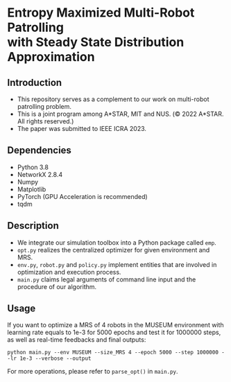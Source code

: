 # Entropy Maximized Multi-Robot Patrolling<br/>with Steady State Distribution Approximation
## Introduction
* This repository serves as a complement to our work on multi-robot patrolling problem.
* This is a joint program among A*STAR, MIT and NUS. (© 2022 A\*STAR. All rights reserved.)
* The paper was submitted to IEEE ICRA 2023. 

## Dependencies
* Python 3.8
* NetworkX 2.8.4
* Numpy
* Matplotlib
* PyTorch (GPU Acceleration is recommended)
* tqdm

## Description
* We integrate our simulation toolbox into a Python package called `emp`. 
* `opt.py` realizes the centralized optimizer for given environment and MRS.
* `env.py`, `robot.py` and `policy.py` implement entities that are involved in optimization and execution process.
* `main.py` claims legal arguments of command line input and the procedure of our algorithm.

## Usage
If you want to optimize a MRS of 4 robots in the MUSEUM environment with learning rate equals to 1e-3 for 5000 epochs and test it for 1000000 steps, as well as real-time feedbacks and final outputs:
```
python main.py --env MUSEUM --size_MRS 4 --epoch 5000 --step 1000000 --lr 1e-3 --verbose --output
```
For more operations, please refer to `parse_opt()` in `main.py`.
